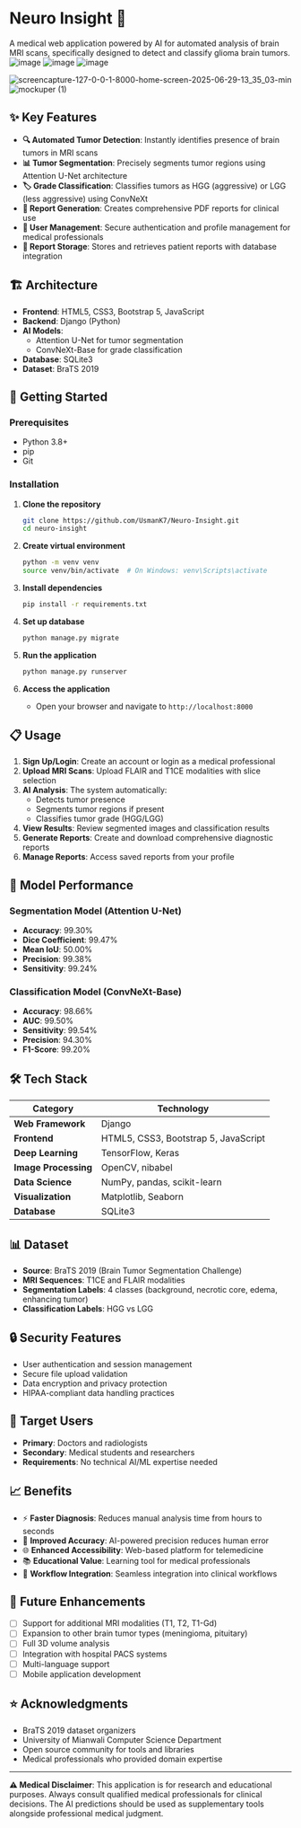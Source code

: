 
# Neuro Insight 🧠

A medical web application powered by AI for automated analysis of brain MRI scans, specifically designed to detect and classify glioma brain tumors.
![image](https://github.com/user-attachments/assets/771dd969-0146-4bd9-b3ff-f66fd00661c5)
![image](https://github.com/user-attachments/assets/032caca0-f5ce-4894-9fd1-c7aa740dc8e4)
![image](https://github.com/user-attachments/assets/2a578f1f-859c-46be-9f85-dfb0a152880b)

![screencapture-127-0-0-1-8000-home-screen-2025-06-29-13_35_03-min](https://github.com/user-attachments/assets/1f0a2b60-0501-4573-a65e-f84cff3814d1)
![mockuper (1)](https://github.com/user-attachments/assets/c0b9cb82-ef48-4255-bebf-52976885f278)

## ✨ Key Features

- **🔍 Automated Tumor Detection**: Instantly identifies presence of brain tumors in MRI scans
- **📊 Tumor Segmentation**: Precisely segments tumor regions using Attention U-Net architecture
- **🏷️ Grade Classification**: Classifies tumors as HGG (aggressive) or LGG (less aggressive) using ConvNeXt
- **📄 Report Generation**: Creates comprehensive PDF reports for clinical use
- **👤 User Management**: Secure authentication and profile management for medical professionals
- **💾 Report Storage**: Stores and retrieves patient reports with database integration

## 🏗️ Architecture

- **Frontend**: HTML5, CSS3, Bootstrap 5, JavaScript
- **Backend**: Django (Python)
- **AI Models**: 
  - Attention U-Net for tumor segmentation
  - ConvNeXt-Base for grade classification
- **Database**: SQLite3
- **Dataset**: BraTS 2019

## 🚀 Getting Started

### Prerequisites

- Python 3.8+
- pip
- Git

### Installation

1. **Clone the repository**
   ```bash
   git clone https://github.com/UsmanK7/Neuro-Insight.git
   cd neuro-insight
   ```

2. **Create virtual environment**
   ```bash
   python -m venv venv
   source venv/bin/activate  # On Windows: venv\Scripts\activate
   ```

3. **Install dependencies**
   ```bash
   pip install -r requirements.txt
   ```

4. **Set up database**
   ```bash
   python manage.py migrate
   ```

5. **Run the application**
   ```bash
   python manage.py runserver
   ```

6. **Access the application**
   - Open your browser and navigate to `http://localhost:8000`

## 📋 Usage

1. **Sign Up/Login**: Create an account or login as a medical professional
2. **Upload MRI Scans**: Upload FLAIR and T1CE modalities with slice selection
3. **AI Analysis**: The system automatically:
   - Detects tumor presence
   - Segments tumor regions if present
   - Classifies tumor grade (HGG/LGG)
4. **View Results**: Review segmented images and classification results
5. **Generate Reports**: Create and download comprehensive diagnostic reports
6. **Manage Reports**: Access saved reports from your profile

## 🔬 Model Performance

### Segmentation Model (Attention U-Net)
- **Accuracy**: 99.30%
- **Dice Coefficient**: 99.47%
- **Mean IoU**: 50.00%
- **Precision**: 99.38%
- **Sensitivity**: 99.24%

### Classification Model (ConvNeXt-Base)
- **Accuracy**: 98.66%
- **AUC**: 99.50%
- **Sensitivity**: 99.54%
- **Precision**: 94.30%
- **F1-Score**: 99.20%

## 🛠️ Tech Stack

| Category | Technology |
|----------|------------|
| **Web Framework** | Django |
| **Frontend** | HTML5, CSS3, Bootstrap 5, JavaScript |
| **Deep Learning** | TensorFlow, Keras |
| **Image Processing** | OpenCV, nibabel |
| **Data Science** | NumPy, pandas, scikit-learn |
| **Visualization** | Matplotlib, Seaborn |
| **Database** | SQLite3 |

## 📊 Dataset

- **Source**: BraTS 2019 (Brain Tumor Segmentation Challenge)
- **MRI Sequences**: T1CE and FLAIR modalities
- **Segmentation Labels**: 4 classes (background, necrotic core, edema, enhancing tumor)
- **Classification Labels**: HGG vs LGG

## 🔒 Security Features

- User authentication and session management
- Secure file upload validation
- Data encryption and privacy protection
- HIPAA-compliant data handling practices

## 🎯 Target Users

- **Primary**: Doctors and radiologists
- **Secondary**: Medical students and researchers
- **Requirements**: No technical AI/ML expertise needed

## 📈 Benefits

- ⚡ **Faster Diagnosis**: Reduces manual analysis time from hours to seconds
- 🎯 **Improved Accuracy**: AI-powered precision reduces human error
- 🌐 **Enhanced Accessibility**: Web-based platform for telemedicine
- 📚 **Educational Value**: Learning tool for medical professionals
- 💼 **Workflow Integration**: Seamless integration into clinical workflows

## 🔮 Future Enhancements

- [ ] Support for additional MRI modalities (T1, T2, T1-Gd)
- [ ] Expansion to other brain tumor types (meningioma, pituitary)
- [ ] Full 3D volume analysis
- [ ] Integration with hospital PACS systems
- [ ] Multi-language support
- [ ] Mobile application development

## ⭐ Acknowledgments

- BraTS 2019 dataset organizers
- University of Mianwali Computer Science Department
- Open source community for tools and libraries
- Medical professionals who provided domain expertise

---

**⚠️ Medical Disclaimer**: This application is for research and educational purposes. Always consult qualified medical professionals for clinical decisions. The AI predictions should be used as supplementary tools alongside professional medical judgment.
